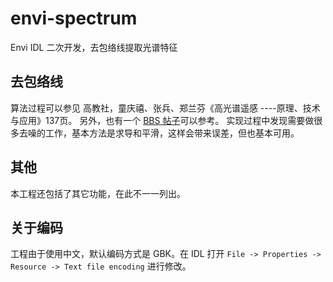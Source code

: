 # envi-spectrum
Envi IDL 二次开发，去包络线提取光谱特征

## 去包络线

算法过程可以参见 高教社，童庆禧、张兵、郑兰芬《高光谱遥感 ----原理、技术与应用》137页。
另外，也有一个 [BBS 帖子][1]可以参考。
实现过程中发现需要做很多去噪的工作，基本方法是求导和平滑，这样会带来误差，但也基本可用。

## 其他

本工程还包括了其它功能，在此不一一列出。

## 关于编码

工程由于使用中文，默认编码方式是 GBK。在 IDL 打开
`File -> Properties -> Resource -> Text file encoding`
进行修改。


[1]: http://bbs.sciencenet.cn/thread-1116920-1-1.html
